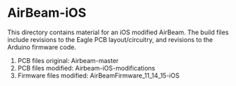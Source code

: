 # AirBeam-iOS
This directory contains material for an iOS modified AirBeam.  The build files include revisions to the Eagle PCB layout/circuitry, and revisions to the Arduino firmware code.

1. PCB files original: Airbeam-master
2. PCB files modified: Airbeam-iOS-modifications
3. Firmware files modified: AirBeamFirmware_11_14_15-iOS 
